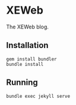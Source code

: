 # XEWeb
The XEWeb blog.

## Installation

```
gem install bundler
bundle install
```

## Running

```
bundle exec jekyll serve
```